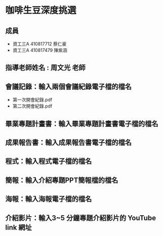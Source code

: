 # 咖啡生豆深度挑選
## 成員
* 資工三A 410817712 蔡仁豪
* 資工三A 410817479 陳紫涵
## 指導老師姓名 : 周文光 老師
## 會議記錄：輸入兩個會議紀錄電子檔的檔名
* 第一次開會紀錄.pdf
* 第二次開會紀錄.pdf
## 畢業專題計畫書：輸入畢業專題計畫書電子檔的檔名
## 成果報告書：輸入成果報告書電子檔的檔名
## 程式：輸入程式電子檔的檔名
## 簡報：輸入介紹專題PPT簡報檔的檔名
## 海報：輸入海報電子檔的檔名
## 介紹影片：輸入3~5 分鐘專題介紹影片的 YouTube link 網址

